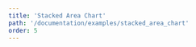 ```yaml
---
title: 'Stacked Area Chart'
path: '/documentation/examples/stacked_area_chart'
order: 5
---
```


<view-source name="StackedAreaChart" component="StackedAreaChart"></view-source>

